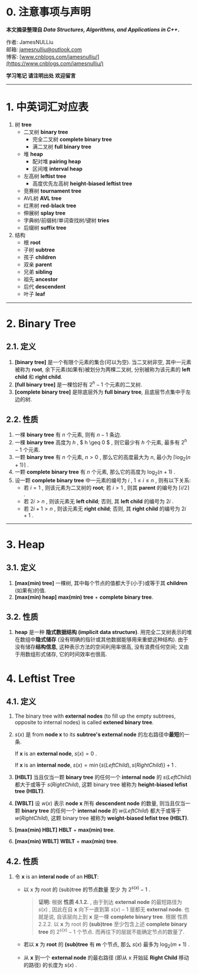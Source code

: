 # 0. 注意事项与声明
**本文摘录整理自 *Data Structures, Algorithms, and Applications in C++*.**  

作者: JamesNULLiu  
邮箱: jamesnulliu@outlook.com  
博客: [www.cnblogs.com/jamesnulliu/](https://www.cnblogs.com/jamesnulliu/)

**学习笔记 请注明出处 欢迎留言**  

---

# 1. 中英词汇对应表

1. 树 **tree**
    - 二叉树 **binary tree**
        - 完全二叉树 **complete binary tree**
        - 满二叉树 **full binary tree**
    - 堆 **heap**
        - 配对堆 **pairing heap**
        - 区间堆 **interval heap**
    - 左高树 **leftist tree**
        - 高度优先左高树 **height-biased leftist tree**
    - 竞赛树 **tournament tree**
    - AVL树 **AVL tree**
    - 红黑树 **red-black tree**
    - 伸展树 **splay tree**
    - 字典树/前缀树/单词查找树/键树 **tries**
    - 后缀树 **suffix tree**
2. 结构
    - 根 **root**
    - 子树 **subtree**
    - 孩子 **children**
    - 双亲 **parent**
    - 兄弟 **sibling**
    - 祖先 **ancestor**
    - 后代 **descendent**
    - 叶子 **leaf**

---

# 2. Binary Tree
## 2.1. 定义
1. **[binary tree]** 是一个有限个元素的集合(可以为空). 当二叉树非空, 其中一元素被称为 **root**, 余下元素(如果有)被划分为两棵二叉树, 分别被称为该元素的 **left child** 和 **right child**.
2. **[full binary tree]** 是一棵恰好有 $2^h-1$ 个元素的二叉树. 
3. **[complete binary tree]** 是除底层外为 **full binary tree**, 且底层节点集中于左边的树.

## 2.2. 性质
1. 一棵 **binary tree** 有 $n$ 个元素, 则有 $n-1$ 条边.
2. 一棵 **binary tree** 高度为 $h$ , $ h \geq 0 $ , 则它最少有 $h$ 个元素, 最多有 $2^h-1$ 个元素.
3. 一颗 **binary tree** 有 $n$ 个元素, $n>0$ , 那么它的高度最大为 $n$, 最小为 $\lceil \log_2 (n+1) \rceil$ .
4. 一颗 **complete binary tree** 有 $n$ 个元素, 那么它的高度为 $\log_2 (n+1)$ .
5. 设一颗 **complete binary tree** 中一元素的编号为 $i$ , $1 \leq i \leq n$ , 则有以下关系:
    - 若 $i = 1$ , 则该元素为二叉树的 **root**; 若 $i>1$ , 则其 **parent** 的编号为 $\lceil i/2 \rceil$ .
    - 若 $2i>n$ , 则该元素无 **left child**; 否则, 其 **left child** 的编号为 $2i$ .
    - 若 $2i+1>n$ , 则该元素无 **right child**; 否则, 其 **right child** 的编号为 $2i+1$ .

---

# 3. Heap
## 3.1. 定义
1. **[max(min) tree]** 一棵树, 其中每个节点的值都大于(小于)或等于其 **children** (如果有)的值.  
2. **[max(min) heap]** **max(min) tree** + **complete binary tree**. 

## 3.2. 性质

1. **heap** 是一种 **隐式数据结构 (implicit data structure)**. 用完全二叉树表示的堆在数组中**隐式储存** (没有明确的指针或其他数据能够用来重塑这种结构). 由于没有储存**结构信息**, 这种表示方法的空间利用率很高, 没有浪费任何空间; 又由于用数组形式储存, 它的时间效率也很高. 

# 4. Leftist Tree

## 4.1. 定义

1. The binary tree with **external nodes** (to fill up the empty subtrees, opposite to internal nodes) is called **extened binary tree**.

2. $s(x)$ 是 from **node x** to its **subtree's external node** 的左右路径中**最短**的一条.

   If **x** is an **external node**, $s(x)=0$ .

   If **x** is an **internal node**, $s(x)=\min\{s(LeftChild),s(RightChild)\}+1$ .

3. **[HBLT]** 当且仅当一颗 **binary tree** 的任何一个 **internal node** 的 $s(LeftChild)$ 都大于或等于 $s(RightChild)$, 这颗 binary tree 被称为 **height-biased lefist tree (HBLT)**.

4. **[WBLT]** 设 $w(x)$ 表示 **node x** 所有 **descendent node** 的数量, 则当且仅当一颗 **binary tree** 的任何一个 **internal node** 的 $w(LeftChild)$ 都大于或等于 $w(RightChild)$, 这颗 binary tree 被称为 **weight-biased lefist tree (HBLT)**.

5. **[max(min) HBLT]** **HBLT** + **max(min) tree**.

6. **[max(min) WBLT]** **WBLT** + **max(min) tree**.

## 4.2. 性质

1. 令 **x** is an **interal node** of an **HBLT**:

   - 以 x 为 root 的 (sub)tree 的节点数量 至少 为 $2^{s(x)}-1$ .

      > **证明:** 根据 **性质 4.1.2.** , 由于到达 **external node** 的最短路径为 $s(x)$ , 因此在自 **x** 向下一直到第  $s(x)-1$ 层都无 **external node**. 也就是说, 自该层向上到 **x** 是一棵 **complete binary tree**. 根据 性质 2.2.2. 以 **x** 为 root 的 **(sub)tree** 至少包含上述 **complete binary tree** 的 $2^{s(x)}-1$ 个节点. 而再往下的层就不能确定节点的数量了.

   - 若以 **x** 为 **root** 的 **(sub)tree** 有 **m** 个节点, 那么 $s(x)$ 最多为 $\log_{2}{(m+1)}$ .

   - 从 **x** 到一个 **external node** 的最右路径 (即从 x 开始延 **Right Child** 移动的路径) 的长度为 $s(x)$ .



		


